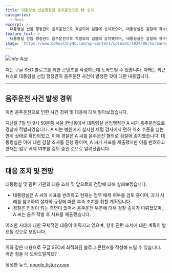```yaml
---
title: 대통령실 선임행정관 음주운전으로 檢 송치
categories:
  - News
excerpt: >
  대통령실 선임 행정관이 음주운전으로 적발되어 검찰에 송치됐으며, 대통령실은 감찰에 착수했습니다. 음주 적발 후 사표를 냈지만 반려된 A씨에 대해 업무 배제 여부를 검토 중이며, 대통령실은 후속 조치를 취할 방침이라고 밝혔습니다.
feature_text: >
  대통령실 선임 행정관이 음주운전으로 적발되어 검찰에 송치됐으며, 대통령실은 감찰에 착수했습니다. 음주 적발 후 사표를 냈지만 반려된 A씨에 대해 업무 배제 여부를 검토 중이며, 대통령실은 후속 조치를 취할 방침이라고 밝혔습니다.
image: 'https://www.behealthy4u.com/wp-content/uploads/2024/06/koreanews.jpg'
---
```


<p><img src="https://www.behealthy4u.com/wp-content/uploads/2024/06/koreanews.jpg" alt="info 속보" /></p>

<p>저는 구글 SEO 블로그를 위한 콘텐츠를 작성하는데 도와드릴 수 있습니다. 아래는 최근 뉴스로 대통령실 선임 행정관의 음주운전 사건이 발생한 것에 대한 내용입니다.</p>

<hr />

<h2 data-ke-size="size26">음주운전 사건 발생 경위</h2>

<p>이번 음주운전으로 인한 사건 경위 및 대응에 대해 알아보겠습니다.</p>

<p data-ke-size="size16">지난달 7일 밤 9시 50분쯤 서울 한남동에서 대통령실 선임행정관 A 씨가 음주운전으로 경찰에 적발되었습니다. A 씨는 병원에서 실시한 체혈 검사에서 면허 취소 수준을 넘는 만취 상태로 확인되었고, 이에 경찰은 A 씨를 음주운전 혐의로 검찰에 송치했습니다. 대통령실은 이에 대한 감찰 조사를 진행 중이며, A 씨가 사표를 제출했지만 이를 반려하고 현재는 업무 배제 여부를 검토 중인 것으로 알려졌습니다.</p>

<hr />

<h2 data-ke-size="size26">대응 조치 및 전망</h2>

<p>대통령실 및 관련 기관의 대응 조치 및 앞으로의 전망에 대해 살펴보겠습니다.</p>

<ul>
  <li>대통령실은 A 씨의 사표를 반려하고 현재는 업무 배제 여부를 검토 중이며, 과거 사례를 참고하여 절차와 규정에 따른 후속 조치를 취할 계획입니다.</li>
  <li>경찰은 인정이 되는 측면이 있어서 음주운전 부분에 대해 검찰 송치가 이뤄졌으며, A 씨는 음주 적발 후 사표를 제출했습니다.</li>
</ul>

<p>이러한 사태에 대한 구체적인 대응이 이뤄지고 있으며, 향후 관련 조치에 대한 계획이 발표될 것으로 보입니다.</p>

<hr />

<p>위와 같은 내용으로 구글 SEO에 최적화된 블로그 콘텐츠를 작성해 드릴 수 있습니다. 어떤 점을 더 도와드릴까요?</p>
생생한 뉴스, <a href="https://qoogle.tistory.com" rel="dofollow">qoogle.tistory.com</a>


